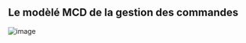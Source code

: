 ## Le modèlé MCD de la gestion des commandes

![image](https://github.com/user-attachments/assets/01b73390-1321-42dd-925f-4392f51d0589)
